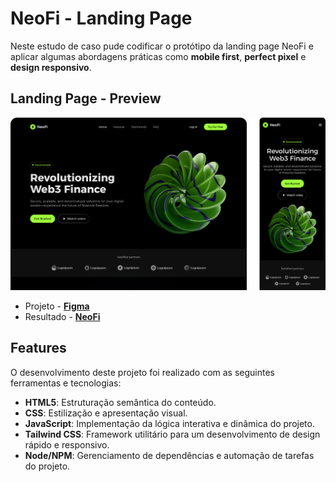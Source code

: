 # NeoFi - Landing Page
Neste estudo de caso pude codificar o protótipo da landing page NeoFi e aplicar algumas abordagens práticas como **mobile first**, **perfect pixel** e **design responsivo**.

## Landing Page - Preview
![capa (capa)](./src/assets/img/capa.png)

- Projeto - **[Figma](https://www.figma.com/community/file/1472437465816738365)**
- Resultado - **[NeoFi](https://mateusdmc.github.io/NeoFi/)**

## Features
O desenvolvimento deste projeto foi realizado com as seguintes ferramentas e tecnologias:
- **HTML5**: Estruturação semântica do conteúdo.
- **CSS**: Estilização e apresentação visual.
- **JavaScript**: Implementação da lógica interativa e dinâmica do projeto.
- **Tailwind CSS**: Framework utilitário para um desenvolvimento de design rápido e responsivo.
- **Node/NPM**: Gerenciamento de dependências e automação de tarefas do projeto.
